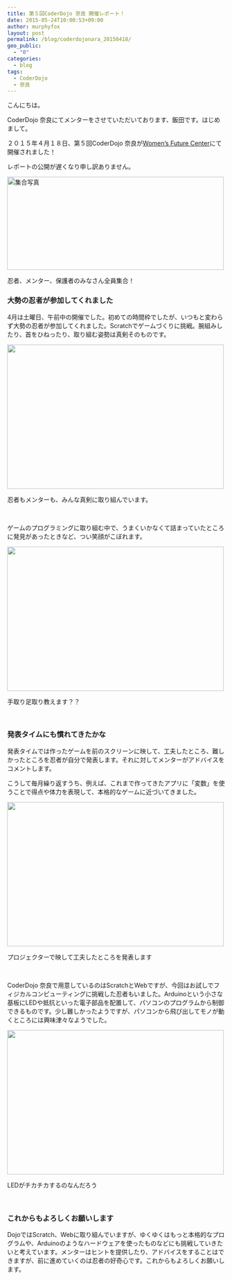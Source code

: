 ```yaml
---
title: 第５回CoderDojo 奈良 開催レポート！
date: 2015-05-24T10:00:53+09:00
author: murphyfox
layout: post
permalink: /blog/coderdojonara_20150418/
geo_public:
  - "0"
categories:
  - blog
tags:
  - CoderDojo
  - 奈良
---
```

こんにちは。
  
CoderDojo 奈良にてメンターをさせていただいております、飯田です。はじめまして。

２０１５年４月１８日、第５回CoderDojo 奈良が[Women’s Future Center](http://wfc-wa.com/)にて開催されました！
  
レポートの公開が遅くなり申し訳ありません。

<img src="/assets/images/2015/05/20150418_dojo.jpg" alt="集合写真" width="500" height="215" />
  
忍者、メンター、保護者のみなさん全員集合！ 

<h3>
  大勢の忍者が参加してくれました
</h3>

4月は土曜日、午前中の開催でした。初めての時間枠でしたが、いつもと変わらず大勢の忍者が参加してくれました。Scratchでゲームづくりに挑戦。腕組みしたり、首をひねったり、取り組む姿勢は真剣そのものです。

<img src="/assets/images/2015/05/002-p4185191.jpg" alt="" width="500" height="333" />
  
忍者もメンターも、みんな真剣に取り組んでいます。 

&nbsp;

ゲームのプログラミングに取り組む中で、うまくいかなくて詰まっていたところに発見があったときなど、つい笑顔がこぼれます。

<img src="/assets/images/2015/05/003-p4185192.jpg" alt="" width="500" height="333" />
  
手取り足取り教えます？？ 

&nbsp;

<h3>
  発表タイムにも慣れてきたかな
</h3>

発表タイムでは作ったゲームを前のスクリーンに映して、工夫したところ、難しかったところを忍者が自分で発表します。それに対してメンターがアドバイスをコメントします。

こうして毎月繰り返すうち、例えば、これまで作ってきたアプリに「変数」を使うことで得点や体力を表現して、本格的なゲームに近づいてきました。

<img src="/assets/images/2015/05/008-p4185197.jpg" alt="" width="500" height="333" />
  
プロジェクターで映して工夫したところを発表します 

&nbsp;

CoderDojo 奈良で用意しているのはScratchとWebですが、今回はお試しでフィジカルコンピューティングに挑戦した忍者もいました。Arduinoという小さな基板にLEDや抵抗といった電子部品を配置して、パソコンのプログラムから制御できるものです。少し難しかったようですが、パソコンから飛び出してモノが動くところには興味津々なようでした。

<img src="/assets/images/2015/05/012-p4185202.jpg" alt="" width="500" height="333" />
  
LEDがチカチカするのなんだろう 

&nbsp;

<h3>
  これからもよろしくお願いします
</h3>

DojoではScratch、Webに取り組んでいますが、ゆくゆくはもっと本格的なプログラムや、Arduinoのようなハードウェアを使ったものなどにも挑戦していきたいと考えています。メンターはヒントを提供したり、アドバイスをすることはできますが、前に進めていくのは忍者の好奇心です。これからもよろしくお願いします。